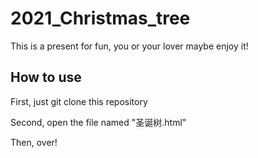 # 2021_Christmas_tree
This is a present for fun, you or your lover maybe enjoy it!

## How to use
First, just git clone this repository

Second, open the file named "圣诞树.html"

Then, over!